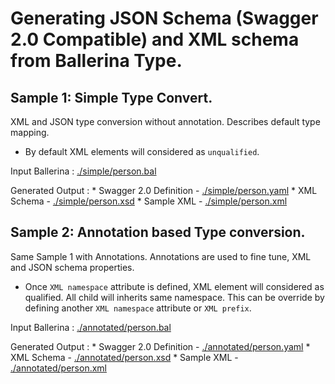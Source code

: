 # Generating JSON Schema (Swagger 2.0 Compatible) and XML schema from Ballerina Type.

## Sample 1: Simple Type Convert.

XML and JSON type conversion without annotation. Describes default type mapping. 

* By default XML elements will considered as `unqualified`.

Input Ballerina : [./simple/person.bal](./simple/person.bal)

Generated Output : 
    * Swagger 2.0 Definition - [./simple/person.yaml](./simple/person.yaml)
    * XML Schema - [./simple/person.xsd](./simple/person.xsd)
    * Sample XML - [./simple/person.xml](./simple/person.xml)


## Sample 2: Annotation based Type conversion. 

Same Sample 1 with Annotations. Annotations are used to fine tune, XML and JSON schema properties. 

* Once `XML namespace` attribute is defined, XML element will considered as qualified. All child will inherits same namespace. This can be override by defining another `XML namespace` attribute or `XML prefix`.  

Input Ballerina : [./annotated/person.bal](./annotated/person.bal)

Generated Output : 
    * Swagger 2.0 Definition - [./annotated/person.yaml](./annotated/person.yaml)
    * XML Schema - [./annotated/person.xsd](./annotated/person.xsd)
    * Sample XML - [./annotated/person.xml](./annotated/person.xml)